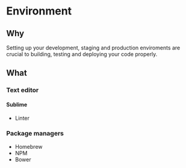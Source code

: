 # Environment

## Why
Setting up your development, staging and production enviroments are crucial to building, testing and deploying your code properly. 

## What
### Text editor
#### Sublime
- Linter

### Package managers
- Homebrew
- NPM
- Bower 
